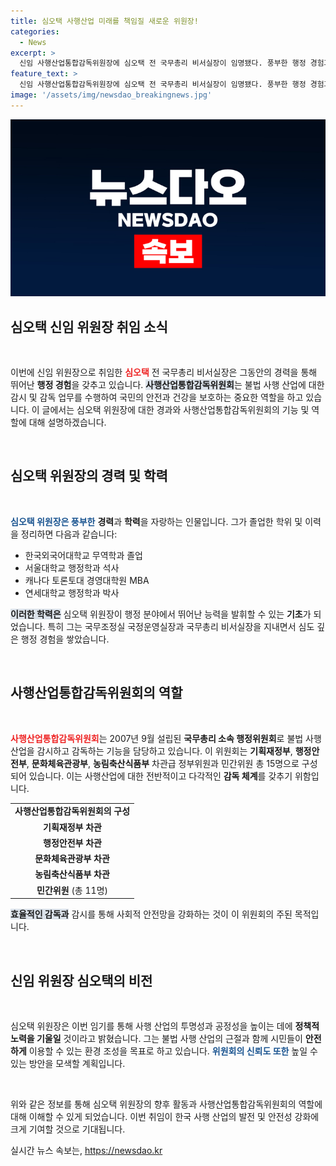 ```yaml
---
title: 심오택 사행산업 미래를 책임질 새로운 위원장!
categories:
  - News
excerpt: >
  신임 사행산업통합감독위원장에 심오택 전 국무총리 비서실장이 임명됐다. 풍부한 행정 경험과 탁월한 조직관리 능력을 겸비한 심 위원장은 불법 사행산업 감시를 강화할 예정이다. 
feature_text: >
  신임 사행산업통합감독위원장에 심오택 전 국무총리 비서실장이 임명됐다. 풍부한 행정 경험과 탁월한 조직관리 능력을 겸비한 심 위원장은 불법 사행산업 감시를 강화할 예정이다. 
image: '/assets/img/newsdao_breakingnews.jpg'
---
```


<p><img src="/assets/img/newsdao_breakingnews.jpg" alt="koreaapp 속보" /></p>

<h2 data-ke-size="size26">심오택 신임 위원장 취임 소식</h2>

<p data-ke-size="size16">&nbsp;</p>

<p>이번에 신임 위원장으로 취임한 <b><span style="color: #ee2323;">심오택</span></b> 전 국무총리 비서실장은 그동안의 경력을 통해 뛰어난 <b>행정 경험</b>을 갖추고 있습니다. <b><span style="background-color: #21538527;">사행산업통합감독위원회</span></b>는 불법 사행 산업에 대한 감시 및 감독 업무를 수행하여 국민의 안전과 건강을 보호하는 중요한 역할을 하고 있습니다. 이 글에서는 심오택 위원장에 대한 경과와 사행산업통합감독위원회의 기능 및 역할에 대해 설명하겠습니다.</p>

<p data-ke-size="size16">&nbsp;</p>

<h2 data-ke-size="size26">심오택 위원장의 경력 및 학력</h2>

<p data-ke-size="size16">&nbsp;</p>

<p><b><span style="color: #1a5490;">심오택 위원장은 풍부한</span></b> <b>경력</b>과 <b>학력</b>을 자랑하는 인물입니다. 그가 졸업한 학위 및 이력을 정리하면 다음과 같습니다:</p>

<ul>
    <li>한국외국어대학교 무역학과 졸업</li>
    <li>서울대학교 행정학과 석사</li>
    <li>캐나다 토론토대 경영대학원 MBA</li>
    <li>연세대학교 행정학과 박사</li>
</ul>

<p><b><span style="background-color: #21538527;">이러한 학력은</span></b> 심오택 위원장이 행정 분야에서 뛰어난 능력을 발휘할 수 있는 <b>기초</b>가 되었습니다. 특히 그는 국무조정실 국정운영실장과 국무총리 비서실장을 지내면서 심도 깊은 행정 경험을 쌓았습니다.</p>

<p data-ke-size="size16">&nbsp;</p>

<h2 data-ke-size="size26">사행산업통합감독위원회의 역할</h2>

<p data-ke-size="size16">&nbsp;</p>

<p><b><span style="color: #ee2323;">사행산업통합감독위원회</span></b>는 2007년 9월 설립된 <b>국무총리 소속 행정위원회</b>로 불법 사행 산업을 감시하고 감독하는 기능을 담당하고 있습니다. 이 위원회는 <b>기획재정부</b>, <b>행정안전부</b>, <b>문화체육관광부</b>, <b>농림축산식품부</b> 차관급 정부위원과 민간위원 총 15명으로 구성되어 있습니다. 이는 사행산업에 대한 전반적이고 다각적인 <b>감독 체계</b>를 갖추기 위함입니다.</p>

<table style="width: 100%; border-collapse: collapse;">
    <tr>
        <td style="text-align: center; height: 17px;"><b>사행산업통합감독위원회의 구성</b></td>
    </tr>
    <tr>
        <td style="text-align: center; height: 17px;"><b>기획재정부 차관</b></td>
    </tr>
    <tr>
        <td style="text-align: center; height: 17px;"><b>행정안전부 차관</b></td>
    </tr>
    <tr>
        <td style="text-align: center; height: 17px;"><b>문화체육관광부 차관</b></td>
    </tr>
    <tr>
        <td style="text-align: center; height: 17px;"><b>농림축산식품부 차관</b></td>
    </tr>
    <tr>
        <td style="text-align: center; height: 17px;"><b>민간위원</b> (총 11명)</td>
    </tr>
</table>

<p><b><span style="background-color: #21538527;">효율적인 감독과</span></b> 감시를 통해 사회적 안전망을 강화하는 것이 이 위원회의 주된 목적입니다.</p>

<p data-ke-size="size16">&nbsp;</p>

<h2 data-ke-size="size26">신임 위원장 심오택의 비전</h2>

<p data-ke-size="size16">&nbsp;</p>

<p>심오택 위원장은 이번 임기를 통해 사행 산업의 투명성과 공정성을 높이는 데에 <b>정책적 노력을 기울일</b> 것이라고 밝혔습니다. 그는 불법 사행 산업의 근절과 함께 시민들이 <b>안전하게</b> 이용할 수 있는 환경 조성을 목표로 하고 있습니다. <b><span style="color: #1a5490;">위원회의 신뢰도 또한</span></b> 높일 수 있는 방안을 모색할 계획입니다.</p>

<p data-ke-size="size16">&nbsp;</p>

<p>위와 같은 정보를 통해 심오택 위원장의 향후 활동과 사행산업통합감독위원회의 역할에 대해 이해할 수 있게 되었습니다. 이번 취임이 한국 사행 산업의 발전 및 안전성 강화에 크게 기여할 것으로 기대됩니다.</p>
실시간 뉴스 속보는, <a href="https://newsdao.kr" rel="dofollow">https://newsdao.kr</a>


